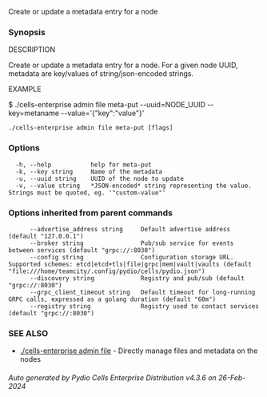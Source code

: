 Create or update a metadata entry for a node

### Synopsis


DESCRIPTION

  Create or update a metadata entry for a node.
  For a given node UUID, metadata are key/values of string/json-encoded strings.

EXAMPLE

  $ ./cells-enterprise admin file meta-put --uuid=NODE_UUID --key=metaname --value='{"key":"value"}'



```
./cells-enterprise admin file meta-put [flags]
```

### Options

```
  -h, --help           help for meta-put
  -k, --key string     Name of the metadata
  -u, --uuid string    UUID of the node to update
  -v, --value string   *JSON-encoded* string representing the value. Strings must be quoted, eg. '"custom-value"'
```

### Options inherited from parent commands

```
      --advertise_address string     Default advertise address (default "127.0.0.1")
      --broker string                Pub/sub service for events between services (default "grpc://:8030")
      --config string                Configuration storage URL. Supported schemes: etcd|etcd+tls|file|grpc|mem|vault|vaults (default "file:///home/teamcity/.config/pydio/cells/pydio.json")
      --discovery string             Registry and pub/sub (default "grpc://:8030")
      --grpc_client_timeout string   Default timeout for long-running GRPC calls, expressed as a golang duration (default "60m")
      --registry string              Registry used to contact services (default "grpc://:8030")
```

### SEE ALSO

* [./cells-enterprise admin file](./cells-enterprise-admin-file)	 - Directly manage files and metadata on the nodes

###### Auto generated by Pydio Cells Enterprise Distribution v4.3.6 on 26-Feb-2024
